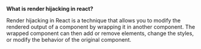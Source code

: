 **What is render hijacking in react?**

Render hijacking in React is a technique that allows you to modify the rendered output of a component by wrapping it in another component. The wrapped component can then add or remove elements, change the styles, or modify the behavior of the original component.